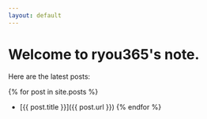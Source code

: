 ```yaml
---
layout: default
---
```


# Welcome to ryou365's note.

Here are the latest posts:

{% for post in site.posts %}
- [{{ post.title }}]({{ post.url }})
{% endfor %}
